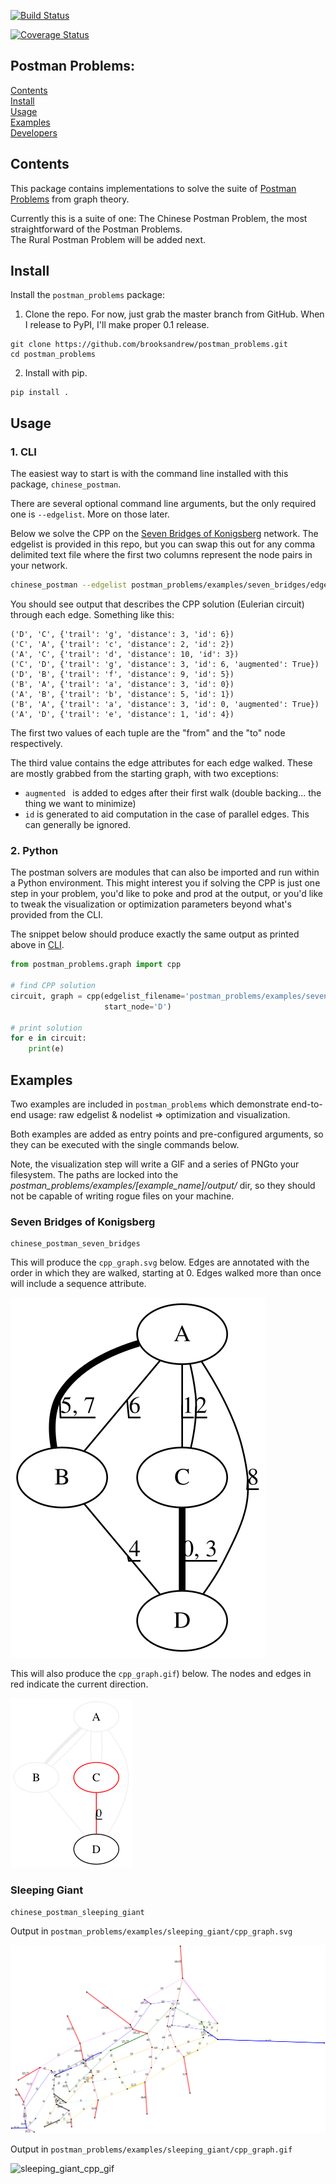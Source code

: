 [![Build Status](https://travis-ci.org/brooksandrew/postman_problems.svg?branch=master)](https://travis-ci.org/brooksandrew/postman_problems)

[![Coverage Status](https://coveralls.io/repos/github/brooksandrew/postman_problems/badge.svg?branch=master)](https://coveralls.io/github/brooksandrew/postman_problems?branch=master)


## Postman Problems:

[Contents](#contents)  
[Install](#install)  
[Usage](#usage)  
[Examples](#examples)  
[Developers](#developers)

## Contents

This package contains implementations to solve the suite of [Postman Problems] from graph theory.


Currently this is a suite of one: The Chinese Postman Problem, the most straightforward of the Postman Problems.  
The Rural Postman Problem will be added next.

## Install

Install the `postman_problems` package:

1. Clone the repo.  For now, just grab the master branch from GitHub.  When I release to PyPI, I'll make proper 0.1 release.
```
git clone https://github.com/brooksandrew/postman_problems.git
cd postman_problems
```

2. Install with pip.  
```
pip install .
```


## Usage

### 1. CLI

The easiest way to start is with the command line installed with this package, `chinese_postman`.  

There are several optional command line arguments, but the only required one is `--edgelist`.  More on those later.
  
Below we solve the CPP on the [Seven Bridges of Konigsberg] network.  The edgelist is provided in this repo, but you
can swap this out for any comma delimited text file where the first two columns represent the node pairs in your network.

```bash
chinese_postman --edgelist postman_problems/examples/seven_bridges/edgelist_seven_bridges.csv
```

You should see output that describes the CPP solution (Eulerian circuit) through each edge.  Something like this:
```
('D', 'C', {'trail': 'g', 'distance': 3, 'id': 6})
('C', 'A', {'trail': 'c', 'distance': 2, 'id': 2})
('A', 'C', {'trail': 'd', 'distance': 10, 'id': 3})
('C', 'D', {'trail': 'g', 'distance': 3, 'id': 6, 'augmented': True})
('D', 'B', {'trail': 'f', 'distance': 9, 'id': 5})
('B', 'A', {'trail': 'a', 'distance': 3, 'id': 0})
('A', 'B', {'trail': 'b', 'distance': 5, 'id': 1})
('B', 'A', {'trail': 'a', 'distance': 3, 'id': 0, 'augmented': True})
('A', 'D', {'trail': 'e', 'distance': 1, 'id': 4})
```

The first two values of each tuple are the "from" and the "to" node respectively.  

The third value contains the edge attributes for each edge walked.  These are mostly grabbed from the starting graph, 
with two exceptions:
  - `augmented ` is added to edges after their first walk (double backing... the thing we want to minimize)
  - `id` is generated to aid computation in the case of parallel edges.  This can generally be ignored.
 
 
### 2. Python

The postman solvers are modules that can also be imported and run within a Python environment.  This might interest you 
if solving the CPP is just one step in your problem, you'd like to poke and prod at the output, or you'd like to tweak 
the visualization or optimization parameters beyond what's provided from the CLI.

The snippet below should produce exactly the same output as printed above in [CLI](#1.-cli).

```python
from postman_problems.graph import cpp

# find CPP solution
circuit, graph = cpp(edgelist_filename='postman_problems/examples/seven_bridges/edgelist_seven_bridges.csv',
                     start_node='D')

# print solution
for e in circuit:
    print(e)
```



## Examples

Two examples are included in `postman_problems` which demonstrate end-to-end usage: raw edgelist & nodelist => 
optimization and visualization.
  
Both examples are added as entry points and pre-configured arguments, so they can be executed with the single commands below.
 
Note, the visualization step will write a GIF and a series of PNGto your filesystem.  The paths are locked into the 
  *postman_problems/examples/[example_name]/output/* dir, so they should not be capable of writing rogue files on your 
  machine.

### Seven Bridges of Konigsberg

```
chinese_postman_seven_bridges
```

This will produce the `cpp_graph.svg` below.  Edges are annotated with the order in which they are walked, starting at 0.
Edges walked more than once will include a sequence attribute.

![seven_bridges_cpp_graph](./postman_problems/examples/seven_bridges/output/cpp_graph.svg)

This will also produce the `cpp_graph.gif`) below.  The nodes and edges in red indicate the current direction.  
 
![seven_bridges_cpp_gif](./postman_problems/examples/seven_bridges/output/cpp_graph.gif)


### Sleeping Giant

```
chinese_postman_sleeping_giant
```

Output in `postman_problems/examples/sleeping_giant/cpp_graph.svg`

![sleeping_giant_cpp_graph](./postman_problems/examples/sleeping_giant/output/cpp_graph.svg)

Output in `postman_problems/examples/sleeping_giant/cpp_graph.gif`  
 
![sleeping_giant_cpp_gif](./postman_problems/examples/sleeping_giant/output/cpp_graph.gif)


[Postman Problems]: https://en.wikipedia.org/wiki/Route_inspection_problem
[Seven Bridges of Konigsberg]:https://en.wikipedia.org/wiki/Seven_Bridges_of_K%C3%B6nigsberg

